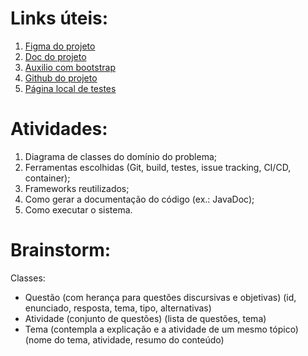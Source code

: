 # Links úteis:
1. [Figma do projeto](https://www.figma.com/design/9x6Vid5HhN2tHv1BTIix64/IntroAct?node-id=69-114&t=rbmxGCHtWe81vCjM-0)
2. [Doc do projeto](https://docs.google.com/document/d/1AbIpTwdoQhO9LcvEFK6X2nOIlPTqKL4j0UVvDhPbMDU/edit?tab=t.0)
3. [Auxilio com bootstrap](https://getbootstrap.com/docs/5.3/getting-started/introduction/)
4. [Github do projeto](https://github.com/barbara-aper/IntroAct)
4. [Página local de testes](http://localhost:8080/)

# Atividades:
1. Diagrama de classes do domínio do problema;
2. Ferramentas escolhidas (Git, build, testes, issue tracking, CI/CD, container);
3. Frameworks reutilizados;
4. Como gerar a documentação do código (ex.: JavaDoc);
5. Como executar o sistema.

# Brainstorm:
Classes: 
- Questão (com herança para questões discursivas e objetivas) (id, enunciado, resposta, tema, tipo, alternativas)
- Atividade (conjunto de questões) (lista de questões, tema)
- Tema (contempla a explicação e a atividade de um mesmo tópico) (nome do tema, atividade, resumo do conteúdo)
